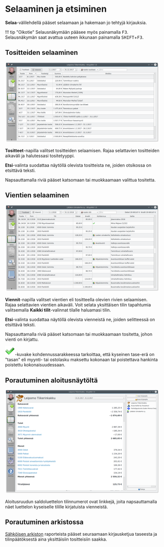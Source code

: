 # Selaaminen ja etsiminen

**Selaa**-välilehdellä pääset selaamaan ja hakemaan jo tehtyjä kirjauksia.

!!! tip "Oikotie"
    Selausnäkymään pääsee myös painamalla <kbd>F3</kbd>. Selausnäkymän saat avattua uuteen ikkunaan painamalla <kbd>SHIFT</kbd>+<kbd>F3</kbd>.

## Tositteiden selaaminen

![](tositteet.png)

**Tositteet**-napilla valitset tositteiden selaamisen. Rajaa selattavien tositteiden
aikaväli ja halutessasi tositetyyppi.

**Etsi**-valinta suodattaa näytöllä olevista tositteista ne, joiden otsikossa on etsittävä teksti.

Napsauttamalla riviä pääset katsomaan tai muokkaamaan valittua tositetta.

## Vientien selaaminen

![](viennit.png)

**Viennit**-napilla valitset vientien eli tositteella olevien rivien selaamisen.
Rajaa selattavien vientien aikaväli. Voit selata yksittäisen tilin tapahtumia
valitsemalla **Kaikki tilit**-valinnat tilalle haluamasi tilin.

**Etsi**-valinta suodattaa näytöllä olevista vienneistä ne, joiden selitteessä on
etsittävä teksti.

Napsauttamalla riviä pääset katsomaan tai muokkaamaan tositetta, johon vienti on
kirjattu.

![](ok.png)-kuvake kohdennussarakkeessa tarkoittaa, että kyseinen tase-erä on "tasan" eli myynti- tai ostolasku maksettu kokonaan tai poistettava hankinta poistettu kokonaisuudessaan.

## Porautuminen aloitusnäytöltä

![](alkuruutu.png)

Aloitusruudun saldoluettelon tilinnumerot ovat linkkejä, joita napsauttamalla näet luettelon kyseiselle tilille kirjatuista vienneistä.

## Porautuminen arkistossa

[Sähköisen arkiston](/tilikaudet/arkisto) raporteista pääset seuraamaan kirjausketjua taseesta ja tilinpäätöksestä aina yksittäisiin tositteisiin saakka.
